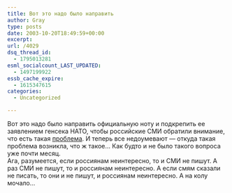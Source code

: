 ```yaml
---
title: Вот это надо было направить
author: Gray
type: posts
date: 2003-10-20T18:49:59+00:00
excerpt:
url: /4029
dsq_thread_id:
  - 1795013281
esml_socialcount_LAST_UPDATED:
  - 1497199922
essb_cache_expire:
  - 1615347615
categories:
  - Uncategorized

---
```








Вот это надо было направить официальную ноту и подкрепить ее заявлением генсека НАТО, чтобы российские СМИ обратили внимание, что есть такая <a href="http://news.yandex.ru/yandsearch?cl4url=www.gazeta.ru/2003/10/20/ukrainanapis.shtml" target="_blank">проблема</a>. И теперь все недоумевают &#8212; откуда такая проблема возникла, что ж такое&#8230; Как будто и не было такого вопроса уже почти месяц.  
Ага, разумеется, если россиянам неинтересно, то и СМИ не пишут. А раз СМИ не пишут, то и россиянам неинтересно. А если смям сказали не писать, то они и не пишут, и россиянам неинтересно. А на колу мочало&#8230;
